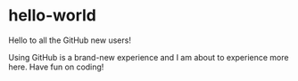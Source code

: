 # hello-world

Hello to all the GitHub new users!

Using GitHub is a brand-new experience and I am about to experience more here.
Have fun on coding!
